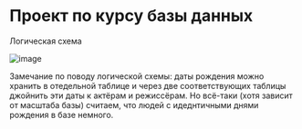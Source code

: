 # Проект по курсу базы данных

Логическая схема

![image](https://github.com/robibistspark/hse-courses-db-project/assets/71763293/25ecff17-aaa6-4223-a679-4fe9af7ddf70)


Замечание по поводу логической схемы: даты рождения можно хранить в отедельной таблице и через две соответствующих таблицы джойнить эти даты к актёрам и режиссёрам. Но всё-таки (хотя зависит от масштаба базы) считаем, что людей с идеднтичными днями рождения в базе немного.
